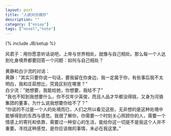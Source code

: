 ```yaml
---
layout: post
title: "人欲对白摘抄"
description: ""
category: ["essay"]
tags: ["novel","note"]
---
```

{% include JB/setup %}

风君子：用你愿意听话说吧，上帝与世界相处，就像与自己相处。那么每一个人达到化身境界都要回答一个问题：如何与自己相处？

黄静和白少流的对话：
<br>
黄静："其实只要你说一句话，要我留在你身边，我一定属于你，有些事后我不太明白，我和庄茹想比，究竟区别在哪里？"
<br>
白少流："她想要，我能给她，你想要，我给不了"
<br>
"我也不知到我想要什么，你不仅年少英俊，而且人品才华都没得挑，又身为河骆集团的董事，为什么说我想要你给不了？"
<br>
“你说的不过是一个人的处境而已，人们之所以看见这些，无非想的是这种处境中能够得到的东西与感觉。我很了解你，你需要一个时刻关心照顾你的人，需要一个情感上的寄托和依靠，需要过一种安心的生活，能给你这一切是不是我这个人并不重要。寻找这种感觉，是你应该做的事情，未必在我这里。”

